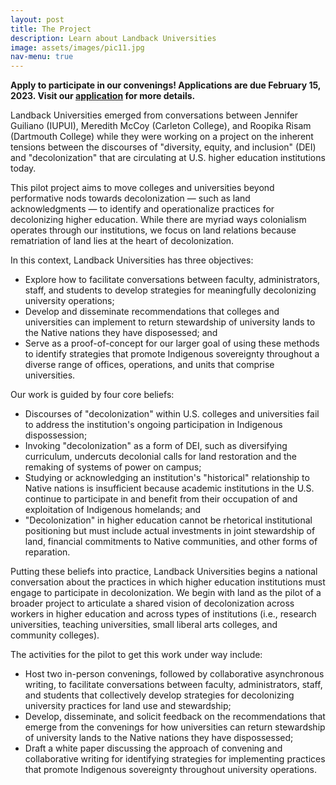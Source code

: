```yaml
---
layout: post
title: The Project
description: Learn about Landback Universities
image: assets/images/pic11.jpg
nav-menu: true
---
```


**Apply to participate in our convenings! Applications are due February 15, 2023. Visit our [application](https://docs.google.com/forms/d/e/1FAIpQLSd8apQvVZ3st9JoD4YFPCI7N81FLuLngt9TECH8nap8ScvPjA/viewform) for more details.**

Landback Universities emerged from conversations between Jennifer Guiliano (IUPUI), Meredith McCoy (Carleton College), and Roopika Risam (Dartmouth College) while they were working on a project on the inherent tensions between the discourses of "diversity, equity, and inclusion" (DEI) and "decolonization" that are circulating at U.S. higher education institutions today.

This pilot project aims to move colleges and universities beyond performative nods towards decolonization — such as land acknowledgments — to identify and operationalize practices for decolonizing higher education. While there are myriad ways colonialism operates through our institutions, we focus on land relations because rematriation of land lies at the heart of decolonization.

In this context, Landback Universities has three objectives:

- Explore how to facilitate conversations between faculty, administrators, staff, and students to develop strategies for meaningfully decolonizing university operations;
- Develop and disseminate recommendations that colleges and universities can implement to return stewardship of university lands to the Native nations they have disposessed; and
- Serve as a proof-of-concept for our larger goal of using these methods to identify strategies that promote Indigenous sovereignty throughout a diverse range of offices, operations, and units that comprise universities.

Our work is guided by four core beliefs:

- Discourses of "decolonization" within U.S. colleges and universities fail to address the institution's ongoing participation in Indigenous dispossession;
- Invoking "decolonization" as a form of DEI, such as diversifying curriculum, undercuts decolonial calls for land restoration and the remaking of systems of power on campus;
- Studying or acknowledging an institution's "historical" relationship to Native nations is insufficient because academic institutions in the U.S. continue to participate in and benefit from their occupation of and exploitation of Indigenous homelands; and
- "Decolonization" in higher education cannot be rhetorical institutional positioning but must include actual investments in joint stewardship of land, financial commitments to Native communities, and other forms of reparation.

Putting these beliefs into practice, Landback Universities begins a national conversation about the practices in which higher education institutions must engage to participate in decolonization. We begin with land as the pilot of a broader project to articulate a shared vision of decolonization across workers in higher education and across types of institutions (i.e., research universities, teaching universities, small liberal arts colleges, and community colleges).

The activities for the pilot to get this work under way include:

- Host two in-person convenings, followed by collaborative asynchronous writing, to facilitate conversations between faculty, administrators, staff, and students that collectively develop strategies for decolonizing university practices for land use and stewardship;
- Develop, disseminate, and solicit feedback on the recommendations that emerge from the convenings for how universities can return stewardship of university lands to the Native nations they have dispossessed;
- Draft a white paper discussing the approach of convening and collaborative writing for identifying strategies for implementing practices that promote Indigenous sovereignty throughout university operations.
